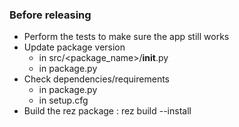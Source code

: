 ### Before releasing
- Perform the tests to make sure the app still works
- Update package version
  - in src/<package_name>/__init__.py
  - in package.py
- Check dependencies/requirements
  - in package.py
  - in setup.cfg
- Build the rez package : rez build --install